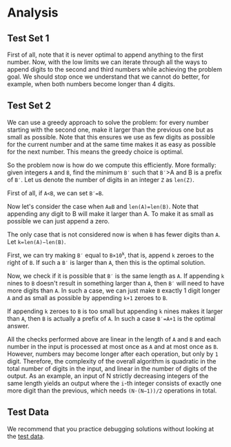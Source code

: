 # Analysis

## Test Set 1

First of all, note that it is never optimal to append anything to the first number. Now, with the low limits we can iterate through all the ways to append digits to the second and third numbers while achieving the problem goal. We should stop once we understand that we cannot do better, for example, when both numbers become longer than 4 digits.

## Test Set 2

We can use a greedy approach to solve the problem: for every number starting with the second one, make it larger than the previous one but as small as possible. Note that this ensures we use as few digits as possible for the current number and at the same time makes it as easy as possible for the next number. This means the greedy choice is optimal.

So the problem now is how do we compute this efficiently. More formally: given integers `A` and `B`, find the minimum `B′` such that `B′`>A and B is a prefix of `B′`. Let us denote the number of digits in an integer `Z` as `len(Z)`.

First of all, if `A<B`, we can set `B′=B`.

Now let's consider the case when `A≥B` and `len(A)=len(B)`. Note that appending any digit to B will make it larger than A. To make it as small as possible we can just append a zero.

The only case that is not considered now is when `B` has fewer digits than `A`. Let `k=len(A)−len(B)`.

First, we can try making `B′` equal to <code>B×10<sup>k</sup></code>, that is, append `k` zeroes to the right of `B`. If such a `B′` is larger than `A`, then this is the optimal solution.

Now, we check if it is possible that `B′` is the same length as `A`. If appending `k` nines to `B` doesn't result in something larger than `A`, then `B′` will need to have more digits than `A`. In such a case, we can just make `B` exactly 1 digit longer `A` and as small as possible by appending `k+1` zeroes to `B`.

If appending `k` zeroes to `B` is too small but appending `k` nines makes it larger than `A`, then `B` is actually a prefix of `A`. In such a case `B′=A+1` is the optimal answer.

All the checks performed above are linear in the length of `A` and `B` and each number in the input is processed at most once as `A` and at most once as `B`. However, numbers may become longer after each operation, but only by `1` digit. Therefore, the complexity of the overall algorithm is quadratic in the total number of digits in the input, and linear in the number of digits of the output. As an example, an input of N strictly decreasing integers of the same length yields an output where the `i`-th integer consists of exactly one more digit than the previous, which needs `(N⋅(N−1))/2` operations in total.

## Test Data

We recommend that you practice debugging solutions without looking at the [test data](https://codejam.googleapis.com/dashboard/get_file/AQj_6U3HX28GmGUVpSNNxAaiYxNjC4g3rknyAJbd9CztEymJWjraEX4C-k2Ak2kno9s/test_data.zip).
